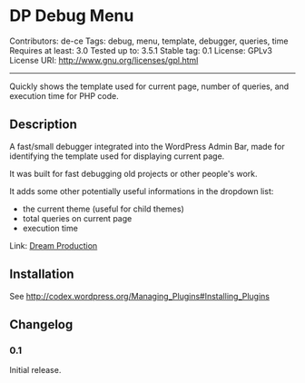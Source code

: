# DP Debug Menu
Contributors: de-ce
Tags: debug, menu, template, debugger, queries, time
Requires at least: 3.0
Tested up to: 3.5.1
Stable tag: 0.1
License: GPLv3
License URI: http://www.gnu.org/licenses/gpl.html

-----------------------

Quickly shows the template used for current page, number of queries, and execution time for PHP code.

## Description

A fast/small debugger integrated into the WordPress Admin Bar, made for identifying the template used for displaying current page.

It was built for fast debugging old projects or other people's work.

It adds some other  potentially useful informations in the dropdown list:
* the current theme (useful for child themes)
* total queries on current page
* execution time

Link: [Dream Production](http://dreamproduction.com)

## Installation

See <http://codex.wordpress.org/Managing_Plugins#Installing_Plugins>

## Changelog

### 0.1
Initial release.